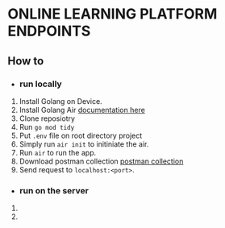 # ONLINE LEARNING PLATFORM ENDPOINTS

## How to

- ### run locally
1. Install Golang on Device.
2. Install Golang Air [documentation here](https://github.com/cosmtrek/air)
3. Clone reposiotry
4. Run `go mod tidy`
5. Put `.env` file on root directory project
6. Simply run `air init` to initiniate the air.
7. Run `air` to run the app.
8. Download postman collection [postman collection](./)
3. Send request to `localhost:<port>`.

- ### run on the server
1. 
2. 
